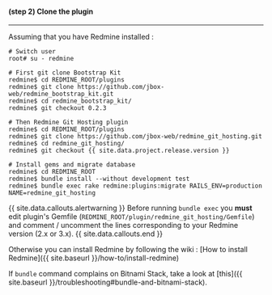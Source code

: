 #### **(step 2)** Clone the plugin
***

Assuming that you have Redmine installed :

    # Switch user
    root# su - redmine

    # First git clone Bootstrap Kit
    redmine$ cd REDMINE_ROOT/plugins
    redmine$ git clone https://github.com/jbox-web/redmine_bootstrap_kit.git
    redmine$ cd redmine_bootstrap_kit/
    redmine$ git checkout 0.2.3

    # Then Redmine Git Hosting plugin
    redmine$ cd REDMINE_ROOT/plugins
    redmine$ git clone https://github.com/jbox-web/redmine_git_hosting.git
    redmine$ cd redmine_git_hosting/
    redmine$ git checkout {{ site.data.project.release.version }}

    # Install gems and migrate database
    redmine$ cd REDMINE_ROOT
    redmine$ bundle install --without development test
    redmine$ bundle exec rake redmine:plugins:migrate RAILS_ENV=production NAME=redmine_git_hosting

{{ site.data.callouts.alertwarning }}
  Before running ```bundle exec``` you **must** edit plugin's Gemfile (```REDMINE_ROOT/plugin/redmine_git_hosting/Gemfile```) and comment / uncomment the lines corresponding to your Redmine version (2.x or 3.x).
{{ site.data.callouts.end }}

Otherwise you can install Redmine by following the wiki : [How to install Redmine]({{ site.baseurl }}/how-to/install-redmine)

If ```bundle``` command complains on Bitnami Stack, take a look at [this]({{ site.baseurl }}/troubleshooting#bundle-and-bitnami-stack).

